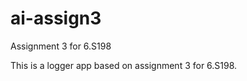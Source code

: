 ai-assign3
==========

Assignment 3 for 6.S198

This is a logger app based on assignment 3 for 6.S198.
